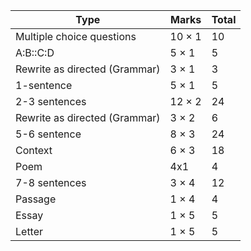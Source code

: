 |Type|Marks|Total|
|-|-|-|
|Multiple choice questions | 10 × 1 | 10|
|A:B::C:D | 5 × 1 | 5|
|Rewrite as directed (Grammar) | 3 × 1 | 3|
|1-sentence | 5 × 1 | 5|
|2-3 sentences | 12 × 2 | 24|
|Rewrite as directed (Grammar)| 3 × 2 | 6|
|5-6 sentence| 8 × 3 | 24|
|Context| 6 × 3 | 18|
|Poem|4x1 |4|
|7-8 sentences | 3 × 4 | 12|
|Passage | 1 × 4 | 4|
|Essay | 1 × 5 | 5|
|Letter| 1 × 5 | 5|
